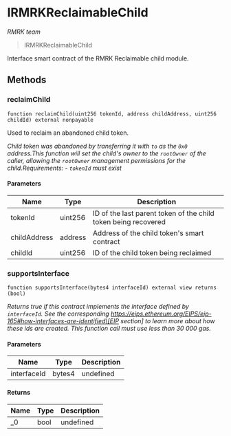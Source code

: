 # IRMRKReclaimableChild

_RMRK team_

> IRMRKReclaimableChild

Interface smart contract of the RMRK Reclaimable child module.

## Methods

### reclaimChild

```solidity
function reclaimChild(uint256 tokenId, address childAddress, uint256 childId) external nonpayable
```

Used to reclaim an abandoned child token.

_Child token was abandoned by transferring it with `to` as the `0x0` address.This function will set the child's owner to the `rootOwner` of the caller, allowing the `rootOwner` management permissions for the child.Requirements: - `tokenId` must exist_

#### Parameters

| Name         | Type    | Description                                                    |
| ------------ | ------- | -------------------------------------------------------------- |
| tokenId      | uint256 | ID of the last parent token of the child token being recovered |
| childAddress | address | Address of the child token's smart contract                    |
| childId      | uint256 | ID of the child token being reclaimed                          |

### supportsInterface

```solidity
function supportsInterface(bytes4 interfaceId) external view returns (bool)
```

_Returns true if this contract implements the interface defined by `interfaceId`. See the corresponding https://eips.ethereum.org/EIPS/eip-165#how-interfaces-are-identified\[EIP section] to learn more about how these ids are created. This function call must use less than 30 000 gas._

#### Parameters

| Name        | Type   | Description |
| ----------- | ------ | ----------- |
| interfaceId | bytes4 | undefined   |

#### Returns

| Name | Type | Description |
| ---- | ---- | ----------- |
| \_0  | bool | undefined   |
